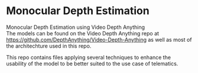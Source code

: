 # Monocular Depth Estimation
 Monocular Depth Estimation using Video Depth Anything\
 The models can be found on the Video Depth Anything repo at https://github.com/DepthAnything/Video-Depth-Anything
 as well as most of the architechture used in this repo.

 This repo contains files applying several techniques to enhance the usability of the model to be better suited to the use case of telematics.
